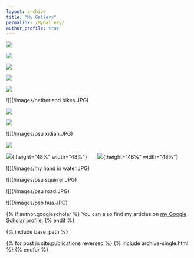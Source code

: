 ```yaml
---
layout: archive
title: "My Gallery"
permalink: /MyGallery/
author_profile: true
---
```


![](/images/atlantic.JPG) 

![](/images/Ontarioboys.JPG) 

![](/images/ontarioboys2.JPG) 

![](/images/emodao.JPG)

![](/images/tangrenjie.JPG)

![](/images/netherland bikes.JPG)

![](/images/netherland2.JPG)

![](/images/netherland.JPG)

![](/images/psu xidian.JPG)

![](/images/star.JPG)

![](/images/monk.JPG){:height="48%" width="48%"} &nbsp; &nbsp; &nbsp; ![](/images/chengdu3.JPG){:height="48%" width="48%"}

![](/images/my hand in water.JPG)

![](/images/psu squirrel.JPG)

![](/images/psu road.JPG)

![](/images/psb hua.JPG)


{% if author.googlescholar %}
  You can also find my articles on <u><a href="{{author.googlescholar}}">my Google Scholar profile</a>.</u>
{% endif %}

{% include base_path %}

{% for post in site.publications reversed %}
  {% include archive-single.html %}
{% endfor %}
